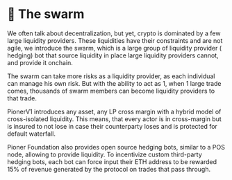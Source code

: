 # 🐝 The swarm

We often talk about decentralization, but yet, crypto is dominated by a few large liquidity providers. These liquidities have their constraints and are not agile, we introduce the swarm, which is a large group of liquidity provider ( hedging) bot that source liquidity in place large liquidity providers cannot, and provide it onchain.

The swarm can take more risks as a liquidity provider, as each individual can manage his own risk. But with the ability to act as 1, when 1 large trade comes, thousands of swarm members can become liquidity providers to that trade.

PionerV1 introduces any asset, any LP cross margin with a hybrid model of cross-isolated liquidity. This means, that every actor is in cross-margin but is insured to not lose in case their counterparty loses and is protected for default waterfall.

Pioner Foundation also provides open source hedging bots, similar to a POS node, allowing to provide liquidity. To incentivize custom third-party hedging bots, each bot can force input their ETH address to be rewarded 15% of revenue generated by the protocol on trades that pass through.
